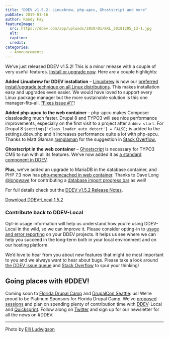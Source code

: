 ```yaml
---
title: "DDEV v1.5.2: Linuxbrew, php-apcu, Ghostscript and more"
pubDate: 2019-01-16
author: Randy Fay
featureImage:
  src: https://ddev.com/app/uploads/2019/01/EKL_20181205_13-1.jpg
  alt:
  caption:
  credit:
categories:
  - Announcements
---
```


We’ve just released DDEV v1.5.2! This is a minor release with a couple of very useful features. [Install or upgrade now](https://github.com/drud/ddev/releases). Here are a couple highlights:

**Added Linuxbrew for DDEV installation** – [Linuxbrew](http://linuxbrew.sh/) is now our [preferred install/upgrade technique on all Linux distributions](https://ddev.readthedocs.io/en/latest/#homebrewlinuxbrew-macoslinux). This makes installation easy and upgrades even easier. We would have loved to support every Linux package manager but the more sustainable solution is this one manager-fits-all. [“Fixes issue #1”](https://github.com/drud/homebrew-ddev/pull/31)!

**Added php-apcu to the web container** – php-apcu makes Composer classloading much faster. Drupal 8 and TYPO3 will see nice performance improvements, especially on the first visit to a project after a `ddev start`. For Drupal 8 `$settings['class_loader_auto_detect'] = FALSE;` is added to the settings.ddev.php and it increases performance quite a lot with php-apcu. Thanks to Matt Glaman [@mglaman](https://github.com/mglaman) for the suggestion in [Stack Overflow.](https://stackoverflow.com/a/54049172/215713)

**Ghostscript in the web container** – [Ghostscript](https://www.ghostscript.com/) is necessary for TYPO3 CMS to run with all its features. We’ve now added it as [a standard component in DDEV](https://github.com/drud/ddev/issues/920).

**Plus**, we’ve added an upgrade to MariaDB in the database container, and PHP 7.3 now has [php-memcached in web container](https://github.com/drud/ddev/issues/1350). Thanks to Dave Long [@longwave](https://github.com/longwave) for contributing a [database import progress bar](https://github.com/drud/ddev/pull/1349) as well!

For full details check out the [DDEV v1.5.2 Release Notes](https://github.com/drud/ddev/releases/tag/v1.5.2).

[Download DDEV-Local 1.5.2](https://github.com/drud/ddev)

### Contribute back to DDEV-Local

Opt-in usage information will help us understand how you’re using DDEV-Local in the wild, so we can improve it. Please consider opting-in to [usage and error reporting](https://ddev.readthedocs.io/en/latest/users/cli-usage/#opt-in-usage-information) on your DDEV projects. It helps us see where we can help you succeed in the long-term both in your local environment and on our hosting platform.

We’d love to hear from you about new features that might be most important to you and we always want to hear about bugs. Please take a look around [the DDEV issue queue](https://github.com/drud/ddev/issues) and [Stack Overflow](https://stackoverflow.com/questions/tagged/ddev) to spur your thinking!

## Going places with #DDEV!

Coming soon to [Florida Drupal Camp](https://www.fldrupal.camp/) and [DrupalCon Seattle](https://events.drupal.org/seattle2019): us! We’re proud to be Platinum Sponsors for Florida Drupal Camp. We’ve [proposed](https://www.fldrupal.camp/sessions/beginner-track/achieve-devops-nirvana-putting-one-foot-front-other) [sessions](https://www.fldrupal.camp/sessions/development-performance/local-development-environments-panel-discussion) and plan on spending plenty of contribution time with [DDEV](https://ddev.com/ddev-local/)-Local and [Quicksprint](https://www.drupal.org/tools). Follow along on [Twitter](https://twitter.com/drud) and sign up for our newsletter for all the news on #DDEV.

---

Photo by [Elli Ludwigson](https://ddev.com/author/elli/)
